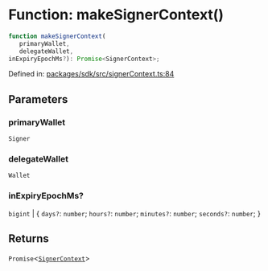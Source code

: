 # Function: makeSignerContext()

```ts
function makeSignerContext(
   primaryWallet, 
   delegateWallet, 
inExpiryEpochMs?): Promise<SignerContext>;
```

Defined in: [packages/sdk/src/signerContext.ts:84](https://github.com/towns-protocol/towns/blob/0db1fd0ac7258e8db8cedfb6183e8eade8284fa1/packages/sdk/src/signerContext.ts#L84)

## Parameters

### primaryWallet

`Signer`

### delegateWallet

`Wallet`

### inExpiryEpochMs?

`bigint` | \{
`days?`: `number`;
`hours?`: `number`;
`minutes?`: `number`;
`seconds?`: `number`;
\}

## Returns

`Promise`\<[`SignerContext`](../interfaces/SignerContext.md)\>
